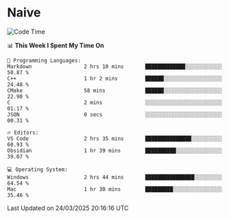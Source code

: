 # Naive
<!-- ## 日拱一卒，功不唐捐 -->
<!-- [![GitHub Streak](https://streak-stats.demolab.com/?user=XiaoXKKK)](https://git.io/streak-stats) -->
<!--START_SECTION:waka-->
![Code Time](http://img.shields.io/badge/Code%20Time-351%20hrs%2035%20mins-blue)

📊 **This Week I Spent My Time On** 

```text
💬 Programming Languages: 
Markdown                 2 hrs 10 mins       █████████████░░░░░░░░░░░░   50.87 % 
C++                      1 hr 2 mins         ██████░░░░░░░░░░░░░░░░░░░   24.48 % 
CMake                    58 mins             ██████░░░░░░░░░░░░░░░░░░░   22.90 % 
C                        2 mins              ░░░░░░░░░░░░░░░░░░░░░░░░░   01.17 % 
JSON                     0 secs              ░░░░░░░░░░░░░░░░░░░░░░░░░   00.31 % 

🔥 Editors: 
VS Code                  2 hrs 35 mins       ███████████████░░░░░░░░░░   60.93 % 
Obsidian                 1 hr 39 mins        ██████████░░░░░░░░░░░░░░░   39.07 % 

💻 Operating System: 
Windows                  2 hrs 44 mins       ████████████████░░░░░░░░░   64.54 % 
Mac                      1 hr 30 mins        █████████░░░░░░░░░░░░░░░░   35.46 % 
```


 Last Updated on 24/03/2025 20:16:16 UTC
<!--END_SECTION:waka-->
